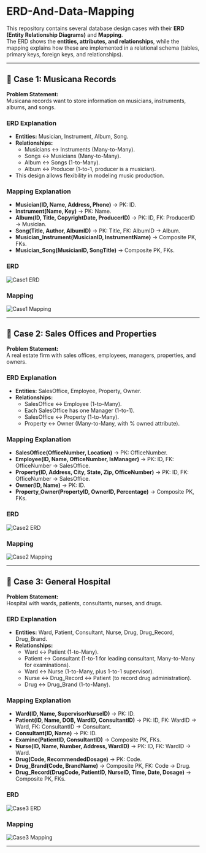 # ERD-And-Data-Mapping

This repository contains several database design cases with their **ERD (Entity Relationship Diagrams)** and **Mapping**.  
The ERD shows the **entities, attributes, and relationships**, while the mapping explains how these are implemented in a relational schema (tables, primary keys, foreign keys, and relationships).

---

## 📌 Case 1: Musicana Records
**Problem Statement:**  
Musicana records want to store information on musicians, instruments, albums, and songs.

### ERD Explanation
- **Entities:** Musician, Instrument, Album, Song.  
- **Relationships:**
  - Musicians ↔ Instruments (Many-to-Many).
  - Songs ↔ Musicians (Many-to-Many).
  - Album ↔ Songs (1-to-Many).
  - Album ↔ Producer (1-to-1, producer is a musician).  
- This design allows flexibility in modeling music production.

### Mapping Explanation
- **Musician(ID, Name, Address, Phone)** → PK: ID.  
- **Instrument(Name, Key)** → PK: Name.  
- **Album(ID, Title, CopyrightDate, ProducerID)** → PK: ID, FK: ProducerID → Musician.  
- **Song(Title, Author, AlbumID)** → PK: Title, FK: AlbumID → Album.  
- **Musician_Instrument(MusicianID, InstrumentName)** → Composite PK, FKs.  
- **Musician_Song(MusicianID, SongTitle)** → Composite PK, FKs.  

### ERD
![Case1 ERD](https://drive.google.com/file/d/1XSyd-YB4bKTvf-w-qcDCeAiz2CKwDFCX/view?usp=sharing)

### Mapping
![Case1 Mapping](https://drive.google.com/file/d/19PZJ3E2weqzPaQckMKMjFSJF0Rlal9-2/view?usp=sharing)

---

## 📌 Case 2: Sales Offices and Properties
**Problem Statement:**  
A real estate firm with sales offices, employees, managers, properties, and owners.

### ERD Explanation
- **Entities:** SalesOffice, Employee, Property, Owner.  
- **Relationships:**
  - SalesOffice ↔ Employee (1-to-Many).
  - Each SalesOffice has one Manager (1-to-1).
  - SalesOffice ↔ Property (1-to-Many).
  - Property ↔ Owner (Many-to-Many, with % owned attribute).  

### Mapping Explanation
- **SalesOffice(OfficeNumber, Location)** → PK: OfficeNumber.  
- **Employee(ID, Name, OfficeNumber, IsManager)** → PK: ID, FK: OfficeNumber → SalesOffice.  
- **Property(ID, Address, City, State, Zip, OfficeNumber)** → PK: ID, FK: OfficeNumber → SalesOffice.  
- **Owner(ID, Name)** → PK: ID.  
- **Property_Owner(PropertyID, OwnerID, Percentage)** → Composite PK, FKs.

### ERD
![Case2 ERD](https://drive.google.com/file/d/1LA_PaCUU76D0TaWvVwGEvrcz00HP4V4V/view?usp=drive_link)

### Mapping
![Case2 Mapping](https://drive.google.com/file/d/1R86zj3rrRk-jofBMDKSvaYhJqNjGZl51/view?usp=drive_link)

---

## 📌 Case 3: General Hospital
**Problem Statement:**  
Hospital with wards, patients, consultants, nurses, and drugs.

### ERD Explanation
- **Entities:** Ward, Patient, Consultant, Nurse, Drug, Drug_Record, Drug_Brand.  
- **Relationships:**
  - Ward ↔ Patient (1-to-Many).
  - Patient ↔ Consultant (1-to-1 for leading consultant, Many-to-Many for examinations).
  - Ward ↔ Nurse (1-to-Many, plus 1-to-1 supervisor).  
  - Nurse ↔ Drug_Record ↔ Patient (to record drug administration).
  - Drug ↔ Drug_Brand (1-to-Many).  

### Mapping Explanation
- **Ward(ID, Name, SupervisorNurseID)** → PK: ID.  
- **Patient(ID, Name, DOB, WardID, ConsultantID)** → PK: ID, FK: WardID → Ward, FK: ConsultantID → Consultant.  
- **Consultant(ID, Name)** → PK: ID.  
- **Examine(PatientID, ConsultantID)** → Composite PK, FKs.  
- **Nurse(ID, Name, Number, Address, WardID)** → PK: ID, FK: WardID → Ward.  
- **Drug(Code, RecommendedDosage)** → PK: Code.  
- **Drug_Brand(Code, BrandName)** → Composite PK, FK: Code → Drug.  
- **Drug_Record(DrugCode, PatientID, NurseID, Time, Date, Dosage)** → Composite PK, FKs.  

### ERD
![Case3 ERD](https://drive.google.com/file/d/1P4m-gCljID8zhVN0-4MrQm5JSrV1TT0V/view?usp=drive_link)


### Mapping
![Case3 Mapping](https://drive.google.com/file/d/1F-ZuVJ3629ev295ml8gmF61VoDHBuCtp/view?usp=drive_link)

---


